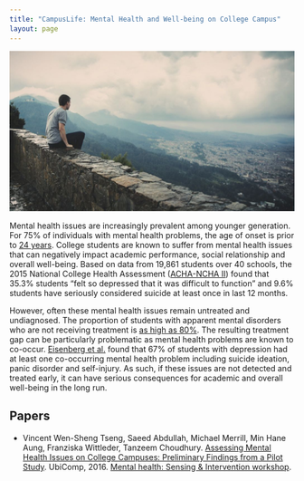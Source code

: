```yaml
---
title: "CampusLife: Mental Health and Well-being on College Campus"
layout: page
---
```


<div class="row">
    <div class="col-md-12">
        <div class="col-xs-offset-1 col-md-10">
            <img src="/files/images/place-holder.jpg"/>
        </div>
    </div>
</div>

Mental health issues are increasingly prevalent among younger generation. For
75% of individuals with mental health problems, the age of onset is prior to
[24 years][ronald-jama]. College students are known to suffer from mental
health issues that can negatively impact academic performance, social
relationship and overall well-being. Based on data from 19,861 students over
40 schools, the 2015 National College Health Assessment
([ACHA-NCHA II](acha-ncha])) found that 35.3% students “felt so depressed that
it was difficult to function” and 9.6% students have seriously considered
suicide at least once in last 12 months.

However, often these mental health issues remain untreated and undiagnosed.
The proportion of students with apparent mental disorders who are not receiving
treatment is [as high as 80%][blanco-jama]. The resulting treatment gap can be particularly
problematic as mental health problems are known to co-occur. [Eisenberg et al.][eisenberg-lww]
found that 67% of students with depression had at least one co-occurring mental
health problem including suicide ideation, panic disorder and self-injury. As
such, if these issues are not detected and treated early, it can have serious
consequences for academic and overall well-being in the long run.

## Papers ##

* Vincent Wen-Sheng Tseng, Saeed Abdullah, Michael Merrill, Min Hane Aung,
Franziska Wittleder, Tanzeem Choudhury. [Assessing Mental Health Issues on
College Campuses: Preliminary Findings from a Pilot Study][workshop-ubicomp-16].
UbiComp, 2016. [Mental health: Sensing & Intervention workshop][mental-health-workshop-2016].



[ronald-jama]: http://archpsyc.jamanetwork.com/article.aspx?articleid=208678
[acha-ncha]: http://www.acha-ncha.org/
[blanco-jama]: http://archpsyc.jamanetwork.com/article.aspx?articleid=482915
[eisenberg-lww]: http://journals.lww.com/jonmd/Abstract/2013/01000/Mental_Health_in_American_Colleges_and.12.aspx
[workshop-ubicomp-16]: http://dx.doi.org/10.1145/2968219.2968308
[mental-health-workshop-2016]: https://ubicomp-mental-health.github.io/workshop-2016.html



